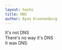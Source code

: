 ```yaml
---
layout: haiku
title: DNS
author: Ryan Kroonenburg
---
```


It's not DNS<br>
There's no way it's DNS<br>
It was DNS<br>